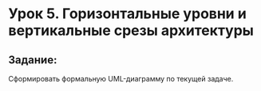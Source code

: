# Урок 5. Горизонтальные уровни и вертикальные срезы архитектуры

## Задание:

Сформировать формальную UML-диаграмму по текущей задаче.
